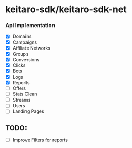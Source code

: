 # keitaro-sdk/keitaro-sdk-net

### Api Implementation

- [x] Domains
- [x] Campaigns
- [x] Affiliate Networks
- [x] Groups
- [x] Conversions
- [x] Clicks
- [x] Bots
- [x] Logs
- [x] Reports
- [ ] Offers
- [ ] Stats Clean
- [ ] Streams
- [ ] Users
- [ ] Landing Pages

## TODO:
- [ ] Improve Filters for reports